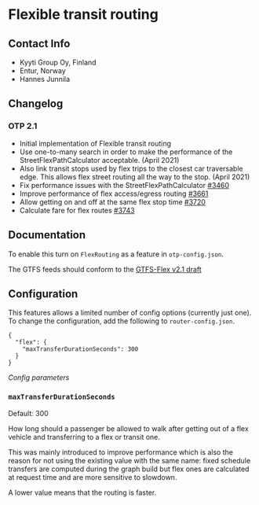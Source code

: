 # Flexible transit routing

## Contact Info

- Kyyti Group Oy, Finland
- Entur, Norway
- Hannes Junnila

## Changelog

### OTP 2.1

- Initial implementation of Flexible transit routing
- Use one-to-many search in order to make the performance of the StreetFlexPathCalculator
  acceptable. (April 2021)
- Also link transit stops used by flex trips to the closest car traversable edge. This allows flex
  street routing all the way to the stop. (April 2021)
- Fix performance issues with the
  StreetFlexPathCalculator [#3460](https://github.com/opentripplanner/OpenTripPlanner/pull/3460)
- Improve performance of flex access/egress
  routing [#3661](https://github.com/opentripplanner/OpenTripPlanner/pull/3661)
- Allow getting on and off at the same flex stop
  time [#3720](https://github.com/opentripplanner/OpenTripPlanner/pull/3720)
- Calculate fare for flex
  routes [#3743](https://github.com/opentripplanner/OpenTripPlanner/pull/3743)

## Documentation

To enable this turn on `FlexRouting` as a feature in `otp-config.json`.

The GTFS feeds should conform to
the [GTFS-Flex v2.1 draft](https://github.com/MobilityData/gtfs-flex/blob/master/spec/reference.md)

## Configuration

This features allows a limited number of config options (currently just one). To change the
configuration, add the following to `router-config.json`.

```
{
  "flex": {
    "maxTransferDurationSeconds": 300
  }
}
```

*Config parameters*

### `maxTransferDurationSeconds`

Default: 300

How long should a passenger be allowed to walk after getting out of a flex vehicle and transferring
to a flex or transit one.

This was mainly introduced to improve performance which is also the reason for not using the
existing value with the same name: fixed schedule transfers are computed during the graph build but
flex ones are calculated at request time and are more sensitive to slowdown.

A lower value means that the routing is faster.
